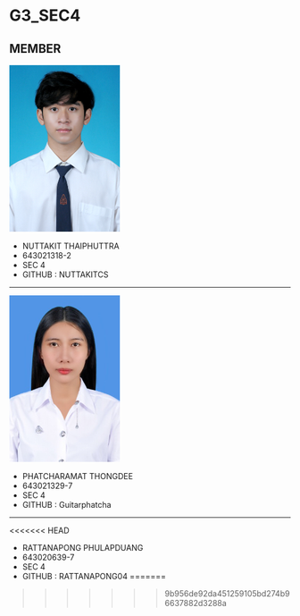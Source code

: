 # G3_SEC4
## MEMBER 
![StudentPhoto](./media/studentphoto.png)
* NUTTAKIT THAIPHUTTRA
* 643021318-2
* SEC 4
* GITHUB : NUTTAKITCS
---
![StudentPhoto](./media/studentphoto.jpg)
* PHATCHARAMAT THONGDEE
* 643021329-7
* SEC 4
* GITHUB : Guitarphatcha
---
<<<<<<< HEAD
* RATTANAPONG PHULAPDUANG
* 643020639-7
* SEC 4
* GITHUB : RATTANAPONG04
=======
>>>>>>> 9b956de92da451259105bd274b96637882d3288a
